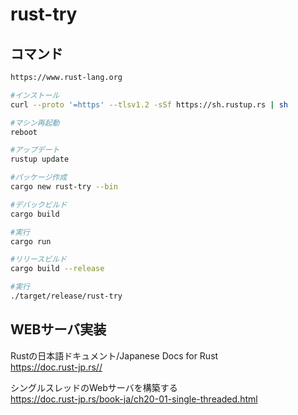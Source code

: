 # rust-try

## コマンド

```sh
https://www.rust-lang.org

#インストール
curl --proto '=https' --tlsv1.2 -sSf https://sh.rustup.rs | sh

#マシン再起動
reboot

#アップデート
rustup update
```

```sh
#パッケージ作成
cargo new rust-try --bin
```

```sh
#デバックビルド
cargo build

#実行
cargo run
```

```sh
#リリースビルド
cargo build --release

#実行
./target/release/rust-try
```

## WEBサーバ実装

Rustの日本語ドキュメント/Japanese Docs for Rust  
https://doc.rust-jp.rs//

シングルスレッドのWebサーバを構築する  
https://doc.rust-jp.rs/book-ja/ch20-01-single-threaded.html
